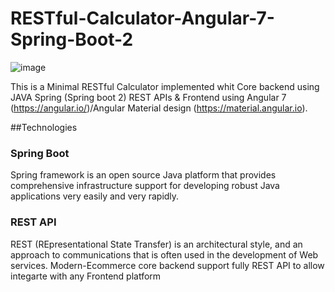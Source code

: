 # RESTful-Calculator-Angular-7-Spring-Boot-2

![image](https://angular.io/assets/images/logos/angular/angular.svg)

This is a Minimal RESTful Calculator implemented whit Core backend using JAVA Spring (Spring boot 2) REST APIs & Frontend using Angular 7 (https://angular.io/)/Angular Material design (https://material.angular.io).

##Technologies  

### Spring Boot
Spring framework is an open source Java platform that provides comprehensive infrastructure support for developing robust Java applications very easily and very rapidly.

### REST API
REST (REpresentational State Transfer) is an architectural style, and an approach to communications that is often used in the development of Web services. Modern-Ecommerce core backend support fully REST API to allow integarte with any Frontend platform



